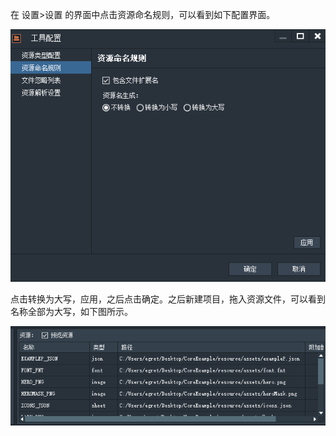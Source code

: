 
在 设置>设置 的界面中点击资源命名规则，可以看到如下配置界面。

![image](28.png)

点击转换为大写，应用，之后点击确定。之后新建项目，拖入资源文件，可以看到名称全部为大写，如下图所示。

![image](29.png)
